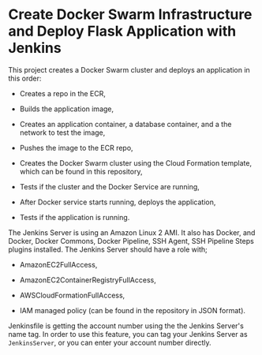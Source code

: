 # Create Docker Swarm Infrastructure and Deploy Flask Application with Jenkins
This project creates a Docker Swarm cluster and deploys an application in this order:

- Creates a repo in the ECR,

- Builds the application image,

- Creates an application container, a database container, and a the network to test the image,

- Pushes the image to the ECR repo,

- Creates the Docker Swarm cluster using the Cloud Formation template, which can be found in this repository,

- Tests if the cluster and the Docker Service are running,

- After Docker service starts running, deploys the application,

- Tests if the application is running.


The Jenkins Server is using an Amazon Linux 2 AMI. It also has Docker, and Docker, Docker Commons, Docker Pipeline, SSH Agent, SSH Pipeline Steps plugins installed.
The Jenkins Server should have a role with;

- AmazonEC2FullAccess,

- AmazonEC2ContainerRegistryFullAccess,

- AWSCloudFormationFullAccess,

- IAM managed policy (can be found in the repository in JSON format).


Jenkinsfile is getting the account number using the the Jenkins Server's name tag. In order to use this feature, you can tag your Jenkins Server as `JenkinsServer`, or you can enter your account number directly.

